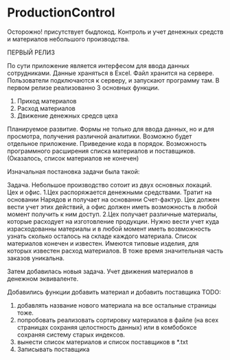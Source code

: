 # ProductionControl
Осторожно! присутствует быдлокод.
Контроль и учет денежных средств и материалов небольшого производства.



ПЕРВЫЙ РЕЛИЗ

По сути приложение является интерфесом для ввода данных сотрудниками. Данные храняться в Excel. Файл хранится на сервере. Пользователи подключаются к серверу, и запускают программу там. 
В первом релизе реализованно 3 основных функции. 
1. Приход материалов
2. Расход материалов
3. Движение денежных средсв цеха

Планируемое развитие. 
Формы не только для ввода данных, но и для просмотра, получения различной аналитики. Возможно будет отдельное приложение.
Приведение кода в порядок. 
Возможность программного расширения списка материалов и поставщиков. (Оказалось, список материалов не конечен) 


Изначальная постановка задачи была такой:

Задача. Небольшое производство сотоит из двух основных локаций. Цех и офис. 
1.Цех распоряжается денежными средствами. Тратит на основании Нарядов и получает на основанни Счет-фактур. Цех должен вести учет этих действий, а офис должен иметь возможность в любой момент получить к ним доступ. 
2.Цех получает различные материалы, которые расходует на изготовление продукции. Нужно вести учет куда израсходованны материалы и в любой момент иметь возвможность узнать сколько осталось на складе каждого материала. 
Список материалов конечен и известен. 
Имеются типовые изделия, для которых известен расход материалов. В тоже время значительная часть заказов уникальна. 

Затем добавилась новыя задача. Учет движения материалов в денежном эквиваленте. 

Добавились функции добавить материал и добавить поставщика
 TODO:
1. добавлять название нового материала на все остальные страницы тоже. 
2. попробовать реализовать сортировку материалов в файле (на всех страницах сохраняя целостность данных) или в комбобоксе сохраняя систему старых индексов.
3. вынести список материалов и список поставщиков в *.txt
4. Записывать поставщика
